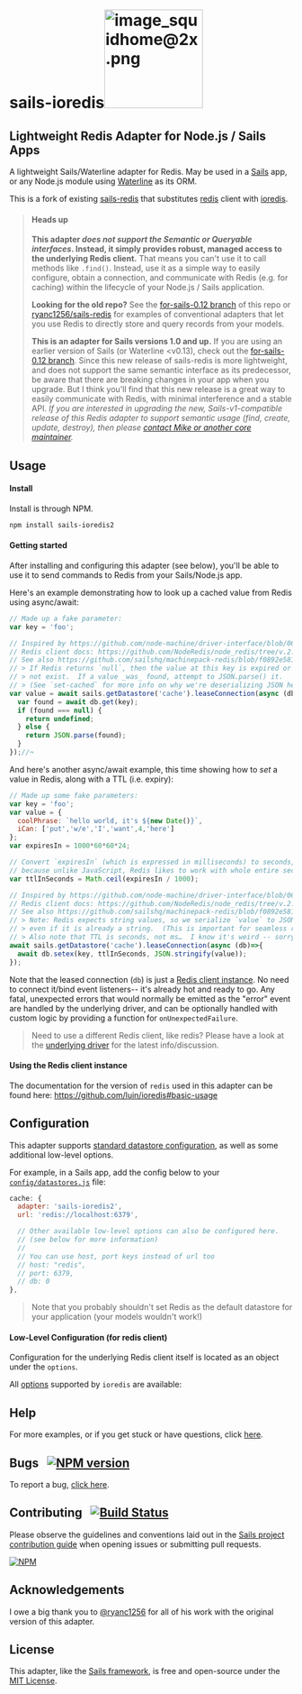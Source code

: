 <h1><span>sails-ioredis</span><img width="175" alt="image_squidhome@2x.png" src="http://i.imgur.com/RIvu9.png"/></h1>

<h2>Lightweight Redis Adapter for Node.js / Sails Apps</h2>

A lightweight Sails/Waterline adapter for Redis. May be used in a [Sails](http://sailsjs.com) app, or any Node.js module using [Waterline](http://waterlinejs.org) as its ORM.

This is a fork of existing [sails-redis](https://github.com/balderdashy/sails-redis) that substitutes [redis](https://www.npmjs.com/package/redis) client with [ioredis](https://www.npmjs.com/package/ioredis).

> #### Heads up
> **This adapter _does not support the Semantic or Queryable interfaces_.  Instead, it simply provides robust, managed access to the underlying Redis client.**  That means you can't use it to call methods like `.find()`.  Instead, use it as a simple way to easily configure, obtain a connection, and communicate with Redis (e.g. for caching) within the lifecycle of your Node.js / Sails application.
>
> **Looking for the old repo?**  See the [for-sails-0.12 branch](https://github.com/balderdashy/sails-redis/tree/for-sails-0.12) of this repo or [ryanc1256/sails-redis](https://github.com/ryanc1256/sails-redis) for examples of conventional adapters that let you use Redis to directly store and query records from your models.
>
> **This is an adapter for Sails versions 1.0 and up.**  If you are using an earlier version of Sails (or Waterline &lt;v0.13), check out the [for-sails-0.12 branch](https://github.com/balderdashy/sails-redis/tree/for-sails-0.12).  Since this new release of sails-redis is more lightweight, and does not support the same semantic interface as its predecessor, be aware that there are breaking changes in your app when you upgrade.  But I think you'll find that this new release is a great way to easily communicate with Redis, with minimal interference and a stable API.
> _If you are interested in upgrading the new, Sails-v1-compatible release of this Redis adapter to support semantic usage (find, create, update, destroy), then please [contact Mike or another core maintainer](http://sailsjs.com/contact)._


## Usage

#### Install

Install is through NPM.

```bash
npm install sails-ioredis2
```

#### Getting started

After installing and configuring this adapter (see below), you'll be able to use it to send commands to Redis from your Sails/Node.js app.

Here's an example demonstrating how to look up a cached value from Redis using async/await:

```javascript
// Made up a fake parameter:
var key = 'foo';

// Inspired by https://github.com/node-machine/driver-interface/blob/06776813ff3a29cfa80c0011f3affa07bbc28698/layers/cache/get-cached-value.js
// Redis client docs: https://github.com/NodeRedis/node_redis/tree/v.2.8.0#sending-commands
// See also https://github.com/sailshq/machinepack-redis/blob/f0892e581286eac24757532513387162396356f7/machines/get-cached-value.js#L79-L94
// > If Redis returns `null`, then the value at this key is expired or does
// > not exist.  If a value _was_ found, attempt to JSON.parse() it.
// > (See `set-cached` for more info on why we're deserializing JSON here.)
var value = await sails.getDatastore('cache').leaseConnection(async (db)=>{
  var found = await db.get(key);
  if (found === null) {
    return undefined;
  } else {
    return JSON.parse(found);
  }
});//¬
```

And here's another async/await example, this time showing how to _set_ a value in Redis, along with a TTL (i.e. expiry):

```javascript
// Made up some fake parameters:
var key = 'foo';
var value = {
  coolPhrase: `hello world, it's ${new Date()}`,
  iCan: ['put','w/e','I','want',4,'here']
};
var expiresIn = 1000*60*60*24;

// Convert `expiresIn` (which is expressed in milliseconds) to seconds,
// because unlike JavaScript, Redis likes to work with whole entire seconds.
var ttlInSeconds = Math.ceil(expiresIn / 1000);

// Inspired by https://github.com/node-machine/driver-interface/blob/06776813ff3a29cfa80c0011f3affa07bbc28698/layers/cache/cache-value.js
// Redis client docs: https://github.com/NodeRedis/node_redis/tree/v.2.8.0#sending-commands
// See also https://github.com/sailshq/machinepack-redis/blob/f0892e581286eac24757532513387162396356f7/machines/cache-value.js#L86-L107
// > Note: Redis expects string values, so we serialize `value` to JSON…
// > even if it is already a string.  (This is important for seamless reversibility.)
// > Also note that TTL is seconds, not ms…  I know it's weird -- sorry!
await sails.getDatastore('cache').leaseConnection(async (db)=>{
  await db.setex(key, ttlInSeconds, JSON.stringify(value));
});
```

Note that the leased connection (`db`) is just a [Redis client instance](https://www.npmjs.com/package/ioredis).  No need to connect it/bind event listeners-- it's already hot and ready to go.  Any fatal, unexpected errors that would normally be emitted as the "error" event are handled by the underlying driver, and can be optionally handled with custom logic by providing a function for `onUnexpectedFailure`.

> Need to use a different Redis client, like redis?  Please have a look at the [underlying driver](https://www.npmjs.com/package/machinepack-ioredis) for the latest info/discussion.

#### Using the Redis client instance

The documentation for the version of `redis` used in this adapter can be found here:
https://github.com/luin/ioredis#basic-usage

## Configuration

This adapter supports [standard datastore configuration](http://sailsjs.com/documentation/reference/configuration/sails-config-datastores), as well as some additional low-level options.

For example, in a Sails app, add the config below to your [`config/datastores.js`](http://sailsjs.com/anatomy/config/datastores-js) file:

```javascript
cache: {
  adapter: 'sails-ioredis2',
  url: 'redis://localhost:6379',

  // Other available low-level options can also be configured here.
  // (see below for more information)
  //
  // You can use host, port keys instead of url too
  // host: "redis",
  // port: 6379,
  // db: 0
},
```

> Note that you probably shouldn't set Redis as the default datastore for your application (your models wouldn't work!)


#### Low-Level Configuration (for redis client)

Configuration for the underlying Redis client itself is located as an object under the `options`.  

All [options](https://github.com/luin/ioredis/blob/master/API.md#new-redisport-host-options) supported by `ioredis` are available:

## Help

For more examples, or if you get stuck or have questions, click [here](http://sailsjs.com/support).


## Bugs &nbsp; [![NPM version](https://badge.fury.io/js/sails-redis.svg)](http://npmjs.com/package/sails-redis)

To report a bug, [click here](http://sailsjs.com/bugs).


## Contributing &nbsp; [![Build Status](https://travis-ci.org/balderdashy/sails-redis.svg?branch=master)](https://travis-ci.org/balderdashy/sails-redis)

Please observe the guidelines and conventions laid out in the [Sails project contribution guide](http://sailsjs.com/contribute) when opening issues or submitting pull requests.

[![NPM](https://nodei.co/npm/sails-ioredis2.png?downloads=true)](http://npmjs.com/package/sails-ioredis2)


## Acknowledgements

I owe a big thank you to [@ryanc1256](https://github.com/ryanc1256) for all of his work with the original version of this adapter.

## License

This adapter, like the [Sails framework](http://sailsjs.com), is free and open-source under the [MIT License](http://sailsjs.com/license).

